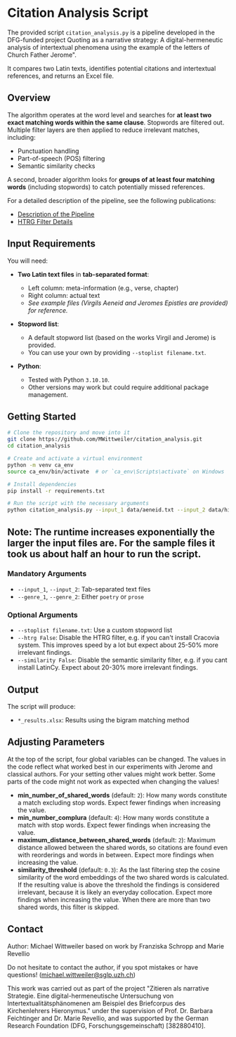 # Citation Analysis Script

The provided script `citation_analysis.py` is a pipeline developed in the DFG-funded project Quoting as a narrative strategy: A digital-hermeneutic analysis of intertextual phenomena using the example of the letters of Church Father Jerome".

It compares two Latin texts, identifies potential citations and intertextual references, and returns an Excel file.

## Overview

The algorithm operates at the word level and searches for **at least two exact matching words within the same clause**. Stopwords are filtered out. Multiple filter layers are then applied to reduce irrelevant matches, including:

* Punctuation handling
* Part-of-speech (POS) filtering
* Semantic similarity checks

A second, broader algorithm looks for **groups of at least four matching words** (including stopwords) to catch potentially missed references.

For a detailed description of the pipeline, see the following publications:

* [Description of the Pipeline](https://www.digitalhumanities.org/dhq/vol/18/3/000716/000716.html)
* [HTRG Filter Details](https://doi.org/10.1093/llc/fqae078)

## Input Requirements

You will need:

* **Two Latin text files** in **tab-separated format**:

  * Left column: meta-information (e.g., verse, chapter)
  * Right column: actual text
  * *See example files (Virgils Aeneid and Jeromes Epistles are provided) for reference.*

* **Stopword list**:

  * A default stopword list (based on the works Virgil and Jerome) is provided.
  * You can use your own by providing `--stoplist filename.txt`.

* **Python**:

  * Tested with Python `3.10.10`.
  * Other versions may work but could require additional package management.

## Getting Started

```bash
# Clone the repository and move into it
git clone https://github.com/MWittweiler/citation_analysis.git
cd citation_analysis

# Create and activate a virtual environment
python -m venv ca_env
source ca_env/bin/activate  # or `ca_env\Scripts\activate` on Windows

# Install dependencies
pip install -r requirements.txt

# Run the script with the necessary arguments
python citation_analysis.py --input_1 data/aeneid.txt --input_2 data/hieronymus_epistles.txt --genre_1 poetry --genre_2 prose
```
## Note: The runtime increases exponentially the larger the input files are. For the sample files it took us about half an hour to run the script.

### Mandatory Arguments

* `--input_1`, `--input_2`: Tab-separated text files
* `--genre_1`, `--genre_2`: Either `poetry` or `prose`

### Optional Arguments

* `--stoplist filename.txt`: Use a custom stopword list
* `--htrg False`: Disable the HTRG filter, e.g. if you can't install Cracovia system. This improves speed by a lot but expect about 25-50% more irrelevant findings.
* `--similarity False`: Disable the semantic similarity filter, e.g. if you cant install LatinCy. Expect about 20-30% more irrelevant findings.

## Output

The script will produce:

* `*_results.xlsx`: Results using the bigram matching method


## Adjusting Parameters

At the top of the script, four global variables can be changed. The values in the code reflect what worked best in our experiments with Jerome and classical authors. For your setting other values might work better. Some parts of the code might not work as expected when changing the values!


* **min_number_of_shared_words** (default: `2`): How many words constitute a match excluding stop words. Expect fewer findings when increasing the value.
* **min_number_complura** (default: `4`): How many words constitute a match with stop words. Expect fewer findings when increasing the value.
* **maximum_distance_between_shared_words** (default: `2`): Maximum distance allowed between the shared words, so citations are found even with reorderings and words in between. Expect more findings when increasing the value.
* **similarity_threshold** (default: `0.3`): As the last filtering step the cosine similarity of the word embeddings of the two shared words is calculated. If the resulting value is above the threshold the findings is considered irrelevant, because it is likely an everyday collocation. Expect more findings when increasing the value. When there are more than two shared words, this filter is skipped.


## Contact

Author: Michael Wittweiler based on work by Franziska Schropp and Marie Revellio

Do not hesitate to contact the author, if you spot mistakes or have questions! (michael.wittweiler@sglp.uzh.ch)

This work was carried out as part of the project "Zitieren als narrative Strategie. Eine digital-hermeneutische Untersuchung von Intertextualitätsphänomenen am Beispiel des Briefcorpus des Kirchenlehrers Hieronymus." under the supervision of Prof. Dr. Barbara Feichtinger and Dr. Marie Revellio, and was supported by the German Research Foundation (DFG, Forschungsgemeinschaft) [382880410].
